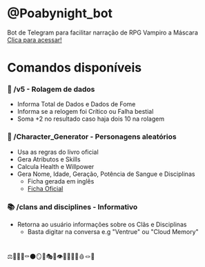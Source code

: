 # @Poabynight_bot
Bot de Telegram para facilitar narração de RPG Vampiro a Máscara </br>
[Clica para acessar!](https://t.me/poabynight_bot)

# Comandos disponíveis
### 🎲 /v5 - Rolagem de dados<br/>
* Informa Total de Dados e Dados de Fome
* Informa se a relogem foi Crítico ou Falha bestial
* Soma +2 no resultado caso haja dois 10 na rolagem 

### 🧛 /Character_Generator - Personagens aleatórios
* Usa as regras do livro oficial
* Gera Atributos e Skills
* Calcula Health e Willpower
* Gera Nome, Idade, Geração, Potência de Sangue e Disciplinas
    * Ficha gerada em inglês
    * [Ficha Oficial](https://wodnews.files.wordpress.com/2018/08/charsheet_v5-own-formfillable.pdf)

### 📚 /clans and disciplines - Informativo
* Retorna ao usuário informações sobre os Clãs e Disciplinas
    * Basta digitar na conversa e.g "Ventrue" ou "Cloud Memory"

# 
⚖️👊🐺🧩⚰️🌑🪞🐍🎭🧭👁️🌹🔮🐲👑🩸🪢👥